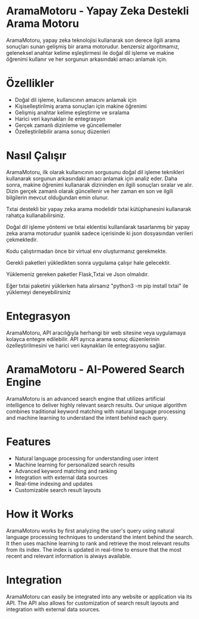 # AramaMotoru - Yapay Zeka Destekli Arama Motoru
<p>AramaMotoru, yapay zeka teknolojisi kullanarak son derece ilgili arama sonuçları sunan gelişmiş bir arama motorudur. benzersiz algoritmamız, geleneksel anahtar kelime eşleştirmesi ile doğal dil işleme ve makine öğrenimi kullanır ve her sorgunun arkasındaki amacı anlamak için.</p>

# Özellikler
<ul>
<li>Doğal dil işleme, kullanıcının amacını anlamak için</li>
<li>Kişiselleştirilmiş arama sonuçları için makine öğrenimi</li>
<li>Gelişmiş anahtar kelime eşleştirme ve sıralama</li>
<li>Harici veri kaynakları ile entegrasyon</li>
<li>Gerçek zamanlı dizinleme ve güncellemeler</li>
<li>Özelleştirilebilir arama sonuç düzenleri</li>
</ul>

# Nasıl Çalışır
<p>AramaMotoru, ilk olarak kullanıcının sorgusunu doğal dil işleme teknikleri kullanarak sorgunun arkasındaki amacı anlamak için analiz eder. Daha sonra, makine öğrenimi kullanarak dizininden en ilgili sonuçları sıralar ve alır. Dizin gerçek zamanlı olarak güncellenir ve her zaman en son ve ilgili bilgilerin mevcut olduğundan emin olunur.</p>
<p>Txtai destekli bir yapay zeka arama modelidir txtai kütüphanesini kullanarak rahatça kullanabilirsiniz.</p>
<p>Doğal dil işleme yöntemi ve txtai eklentisi kullanılarak tasarlanmış bir yapay zeka arama motorudur şuanlık sadece içerisinde ki json dosyasından verileri çekmektedir.</p>

<p>Kodu çalıştırmadan önce bir virtual env oluşturmanız gerekmekte.</p>

<p>Gerekli paketleri yükledikten sonra uygulama çalışır hale gelecektir.</p>

<p>Yüklemeniz gereken paketler Flask,Txtai ve Json olmalıdır.</p>

Eğer txtai paketini yüklerken hata alırsanız "python3 -m pip install txtai" ile yüklemeyi deneyebilirsiniz</p>

# Entegrasyon

<p>AramaMotoru, API aracılığıyla herhangi bir web sitesine veya uygulamaya kolayca entegre edilebilir. API ayrıca arama sonuç düzenlerinin özelleştirilmesini ve harici veri kaynakları ile entegrasyonu sağlar.</p>


# AramaMotoru - AI-Powered Search Engine
<p>AramaMotoru is an advanced search engine that utilizes artificial intelligence to deliver highly relevant search results. Our unique algorithm combines traditional keyword matching with natural language processing and machine learning to understand the intent behind each query.</p>

# Features
<ul>
<li>Natural language processing for understanding user intent</li>
<li>Machine learning for personalized search results</li>
<li>Advanced keyword matching and ranking</li>
<li>Integration with external data sources</li>
<li>Real-time indexing and updates</li>
<li>Customizable search result layouts</li>
</ul>

# How it Works
<p>AramaMotoru works by first analyzing the user's query using natural language processing techniques to understand the intent behind the search. It then uses machine learning to rank and retrieve the most relevant results from its index. The index is updated in real-time to ensure that the most recent and relevant information is always available.</p>

# Integration
<p>AramaMotoru can easily be integrated into any website or application via its API. The API also allows for customization of search result layouts and integration with external data sources.</p>

